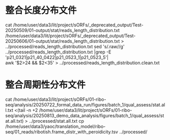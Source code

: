 # 整合长度分布文件
cat /home/user/data3/lit/project/sORFs/_deprecated_output/Test-20250509/01-output/stat/reads_length_distribution.txt \
/home/user/data3/lit/project/sORFs/_deprecated_output/Test-20250606/01-output/stat/reads_length_distribution.txt > \
../processed/reads_length_distribution.txt
sed 's/.raw//g' ../processed/reads_length_distribution.txt |grep -E 'p21_0321|p21_40_0422|p21_0523_1|p21_0523_5'|\
awk '$2>24 && $2<35' > ../processed/reads_length_distribution.clean.txt
# 整合周期性分布文件
cat /home/user/data3/lit/project/sORFs/01-ribo-seq/analysis/20250722_formal_data_run/figures/batch_1/qual_assess/stat.all.txt <(tail -n +2 /home/user/data3/lit/project/sORFs/01-ribo-seq/analysis/20250813_demo_data_analysis/figures/batch_1/qual_assess/stat.all.txt) > ../processed/stat.all.txt
cp /home/user/data3/yaoc/translation_model/ribo-seq/01_reads/ribotish.frame_distr_with_peroidicity.tsv ../processed/



